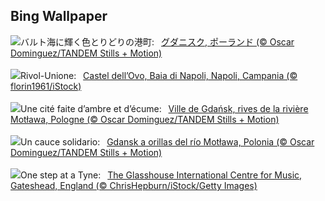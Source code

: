 ## Bing Wallpaper
![](https://www.bing.com/th?id=OHR.BlueGdansk_JA-JP0907344323_UHD.jpg&w=1000)バルト海に輝く色とりどりの港町:&nbsp;&ensp;[グダニスク, ポーランド (© Oscar Dominguez/TANDEM Stills + Motion)](https://www.bing.com/th?id=OHR.BlueGdansk_JA-JP0907344323_UHD.jpg)
<br><br/>
![](https://www.bing.com/th?id=OHR.GaribaldiNapoli_IT-IT9017622092_UHD.jpg&w=1000)Rivol-Unione:&nbsp;&ensp;[Castel dell’Ovo, Baia di Napoli, Napoli, Campania (© florin1961/iStock)](https://www.bing.com/th?id=OHR.GaribaldiNapoli_IT-IT9017622092_UHD.jpg)
<br><br/>
![](https://www.bing.com/th?id=OHR.BlueGdansk_FR-FR3495478989_UHD.jpg&w=1000)Une cité faite d’ambre et d’écume:&nbsp;&ensp;[Ville de Gdańsk, rives de la rivière Motława, Pologne (© Oscar Dominguez/TANDEM Stills + Motion)](https://www.bing.com/th?id=OHR.BlueGdansk_FR-FR3495478989_UHD.jpg)
<br><br/>
![](https://www.bing.com/th?id=OHR.BlueGdansk_ES-ES7748880751_UHD.jpg&w=1000)Un cauce solidario:&nbsp;&ensp;[Gdansk a orillas del río Motława, Polonia (© Oscar Dominguez/TANDEM Stills + Motion)](https://www.bing.com/th?id=OHR.BlueGdansk_ES-ES7748880751_UHD.jpg)
<br><br/>
![](https://www.bing.com/th?id=OHR.GreatNorthRun2025_EN-GB8681982473_UHD.jpg&w=1000)One step at a Tyne:&nbsp;&ensp;[The Glasshouse International Centre for Music, Gateshead, England (© ChrisHepburn/iStock/Getty Images)](https://www.bing.com/th?id=OHR.GreatNorthRun2025_EN-GB8681982473_UHD.jpg)
<br><br/>
